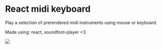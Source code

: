 # React midi keyboard

Play a selection of prerendered midi instruments using mouse or keyboard.

Made using: react, soundfont-player <3.

![](https://i.imgur.com/IYiVeed.png)
